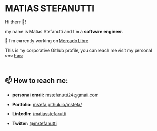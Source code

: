 # MATIAS STEFANUTTI

Hi there 👋!

my name is Matías Stefanutti and I´m a **software engineer**. 

🔭 I’m currently working on [Mercado Libre](https://www.mercadolibre.com/)  

This is my corporative Github profile, you can reach me visit my personal one [here](https://github.com/mstefa) 
 
<br/>

## 📫 How to reach me: 

- **personal  email:** [ mstefanutti24@gmail.com](mailto:mstefanutti24@gmail.com)

- **Portfolio:** [ mstefa.github.io/mstefa/](https://mstefa.github.io/mstefa/)

- **LinkedIn:** [ /matiasstefanutti </P> ](https://www.linkedin.com/in/matiasstefanutti/)

- **Twitter:** [  @mstefanutti](https://twitter.com/mstefanutti) 
